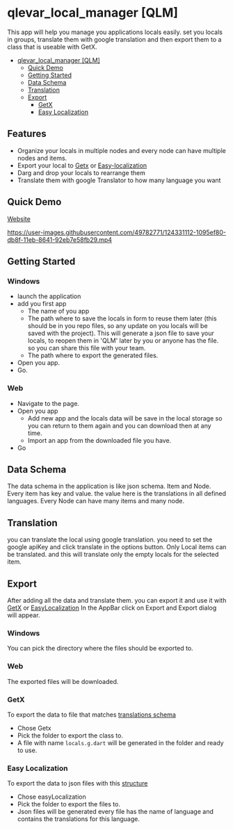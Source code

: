 # qlevar_local_manager [QLM]

This app will help you manage you applications locals easily. set you locals in groups, translate them with google translation and then export them to a class that is useable with GetX.

- [qlevar_local_manager [QLM]](#qlevar_local_manager-qlm)
  - [Quick Demo](#quick-demo)
  - [Getting Started](#getting-started)
  - [Data Schema](#data-schema)
  - [Translation](#translation)
  - [Export](#export)
    - [GetX](#getx)
    - [Easy Localization](#easy-localization)

## Features

- Organize your locals in multiple nodes and every node can have multiple nodes and items.
- Export your local to [Getx](#getx) or [Easy-localization](#easy-localization)
- Darg and drop your locals to rearrange them
- Translate them with google Translator to how many language you want

## Quick Demo

[Website](https://local-manager.netlify.app)

https://user-images.githubusercontent.com/49782771/124331112-1095ef80-db8f-11eb-8641-92eb7e58fb29.mp4

## Getting Started

### Windows

- launch the application
- add you first app
  - The name of you app
  - The path where to save the locals in form to reuse them later (this should be in you repo files, so any update on you locals will be saved with the project). This will generate a json file to save your locals, to reopen them in 'QLM' later by you or anyone has the file. so you can share this file with your team.
  - The path where to export the generated files.
- Open you app.
- Go.

### Web

- Navigate to the page.
- Open you app
  - Add new app and the locals data will be save in the local storage so you can return to them again and you can download then at any time.
  - Import an app from the downloaded file you have.
- Go

## Data Schema

The data schema in the application is like json schema. Item and Node.
Every item has key and value. the value here is the translations in all defined languages.
Every Node can have many items and many node.

## Translation

you can translate the local using google translation. you need to set the google apiKey and click translate in the options button.
Only Local items can be translated. and this will translate only the empty locals for the selected item.

## Export

After adding all the data and translate them. you can export it and use it with [GetX](https://pub.dev/packages/get) or [EasyLocalization](https://pub.dev/packages/easy_localization)
In the AppBar click on Export and Export dialog will appear.

### Windows

You can pick the directory where the files should be exported to.
### Web

The exported files will be downloaded.

### GetX

To export the data to file that matches [translations schema](https://github.com/jonataslaw/getx#translations)

- Chose Getx
- Pick the folder to export the class to.
- A file with name `locals.g.dart` will be generated in the folder and ready to use.

### Easy Localization

To export the data to json files with this [structure](https://github.com/aissat/easy_localization#-installation)

- Chose easyLocalization
- Pick the folder to export the files to.
- Json files will be generated every file has the name of language and contains the translations for this language.
